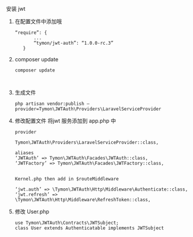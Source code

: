安装 jwt




   
1. 在配置文件中添加哦

    ```
    “require”: {
           ...
           “tymon/jwt-auth”: “1.0.0-rc.3”
       }
    ```
       

2. composer update

    ```
    composer update
    


3. 生成文件

    ```
    php artisan vendor:publish — provider=Tymon\JWTAuth\Providers\LaravelServiceProvider
    ```
   
4. 修改配置文件 将jwt 服务添加到 app.php 中

    ```
    provider
    
    Tymon\JWTAuth\Providers\LaravelServiceProvider::class,  
    
    aliases
    ‘JWTAuth’ => Tymon\JWTAuth\Facades\JWTAuth::class,
    ‘JWTFactory’ => Tymon\JWTAuth\Facades\JWTFactory::class,
    
    
    Kernel.php then add in $routeMiddleware
    
    ‘jwt.auth’ => \Tymon\JWTAuth\Http\Middleware\Authenticate::class,
    ‘jwt.refresh’ => \Tymon\JWTAuth\Http\Middleware\RefreshToken::class,
    ``` 
    
5. 修改 User.php

    ```
    use Tymon\JWTAuth\Contracts\JWTSubject;
    class User extends Authenticatable implements JWTSubject
    ```

